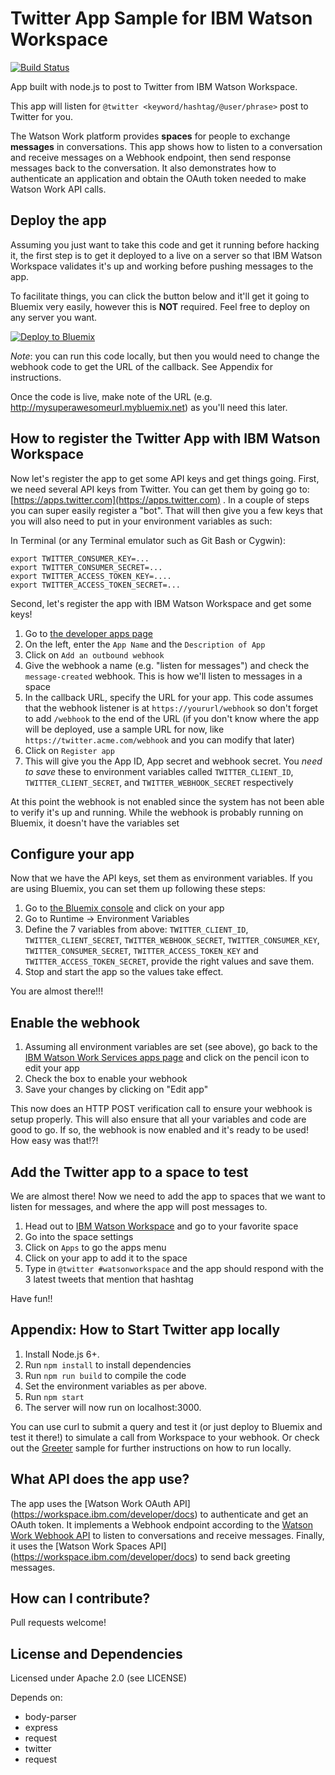 # Twitter App Sample for IBM Watson Workspace

[![Build Status](https://travis-ci.org/watsonwork/watsonwork-twitter.svg)](https://travis-ci.org/watsonwork/watsonwork-twitter)

App built with node.js to post to Twitter from IBM Watson Workspace.

This app will listen for `@twitter <keyword/hashtag/@user/phrase>` post to Twitter for you.

The Watson Work platform provides **spaces** for people to exchange
**messages** in conversations. This app shows how to listen to a conversation
and receive messages on a Webhook endpoint, then send response messages back
to the conversation. It also demonstrates how to authenticate an application
and obtain the OAuth token needed to make Watson Work API calls.

## Deploy the app
Assuming you just want to take this code and get it running before hacking it, the first step is to get it deployed to a live on a server so that IBM Watson Workspace validates it's up and working before pushing messages to the app.

To facilitate things, you can click the button below and it'll get it going to Bluemix very easily, however this is **NOT** required. Feel free to deploy on any server you want.

[![Deploy to Bluemix](https://bluemix.net/deploy/button.png)](https://bluemix.net/deploy?repository=https://github.com/watsonwork/watsonwork-twitter)

*Note*: you can run this code locally, but then you would need to change the webhook code to get the URL of the callback. See Appendix for instructions.

Once the code is live, make note of the URL (e.g. http://mysuperawesomeurl.mybluemix.net) as you'll need this later.

## How to register the Twitter App with IBM Watson Workspace
Now let's register the app to get some API keys and get things going. First, we need several API keys from Twitter. You can get them by going go to: [https://apps.twitter.com](https://apps.twitter.com) . In a couple of steps you can super easily register a "bot". That will then give you a few keys that you will also need to put in your environment variables as such:

In Terminal (or any Terminal emulator such as Git Bash or Cygwin):
```
export TWITTER_CONSUMER_KEY=...
export TWITTER_CONSUMER_SECRET=...
export TWITTER_ACCESS_TOKEN_KEY=....
export TWITTER_ACCESS_TOKEN_SECRET=...
```

Second, let's register the app with IBM Watson Workspace and get some keys!

1. Go to [the developer apps page](https://workspace.ibm.com/developer/apps)
2. On the left, enter the `App Name` and the `Description of App`
3. Click on `Add an outbound webhook`
4. Give the webhook a name (e.g. "listen for messages") and check the `message-created` webhook. This is how we'll listen to messages in a space
5. In the callback URL, specify the URL for your app. This code assumes that the webhook listener is at `https://yoururl/webhook` so don't forget to add `/webhook` to the end of the URL (if you don't know where the app will be deployed, use a sample URL for now, like `https://twitter.acme.com/webhook` and you can modify that later)
6. Click on `Register app`
7. This will give you the App ID, App secret and webhook secret. You *need to save* these to environment variables called `TWITTER_CLIENT_ID`, `TWITTER_CLIENT_SECRET`, and `TWITTER_WEBHOOK_SECRET` respectively

At this point the webhook is not enabled since the system has not been able to verify it's up and running. While the webhook is probably running on Bluemix, it doesn't have the variables set

## Configure your app

Now that we have the API keys, set them as environment variables. If you are using Bluemix, you can set them up following these steps:

1. Go to [the Bluemix console](https://console.ng.bluemix.net/dashboard/applications/) and click on your app
2. Go to Runtime -> Environment Variables
3. Define the 7 variables from above: `TWITTER_CLIENT_ID`, `TWITTER_CLIENT_SECRET`, `TWITTER_WEBHOOK_SECRET`, `TWITTER_CONSUMER_KEY`, `TWITTER_CONSUMER_SECRET`, `TWITTER_ACCESS_TOKEN_KEY` and `TWITTER_ACCESS_TOKEN_SECRET`, provide the right values and save them.
4. Stop and start the app so the values take effect.

You are almost there!!!

## Enable the webhook

1. Assuming all environment variables are set (see above), go back to the [IBM Watson Work Services apps page](https://workspace.ibm.com/developer/apps) and click on the pencil icon to edit your app
2. Check the box to enable your webhook
3. Save your changes by clicking on "Edit app"

This now does an HTTP POST verification call to ensure your webhook is setup properly. This will also ensure that all your variables and code are good to go. If so, the webhook is now enabled and it's ready to be used! How easy was that!?!

## Add the Twitter app to a space to test
We are almost there! Now we need to add the app to spaces that we want to listen for messages, and where the app will post messages to.

1. Head out to [IBM Watson Workspace](https://workspace.ibm.com) and go to your favorite space
2. Go into the space settings
3. Click on `Apps` to go the apps menu
4. Click on your app to add it to the space
5. Type in `@twitter #watsonworkspace` and the app should respond with the 3 latest tweets that mention that hashtag

Have fun!!

## Appendix: How to Start Twitter app locally
1. Install Node.js 6+.
2. Run `npm install` to install dependencies
3. Run `npm run build` to compile the code
4. Set the environment variables as per above.
5. Run `npm start`
6. The server will now run on localhost:3000.

You can use curl to submit a query and test it (or just deploy to Bluemix and test it there!) to simulate a call from Workspace to your webhook.  Or check out the [Greeter](https://github.com/watsonwork/watsonwork-greeter) sample for further instructions on how to run locally.

## What API does the app use?

The app uses the [Watson Work OAuth API]
(https://workspace.ibm.com/developer/docs) to authenticate and get an
OAuth token. It implements a Webhook endpoint according to the
[Watson Work Webhook API](https://workspace.ibm.com/developer/docs) to
listen to conversations and receive messages. Finally, it uses the
[Watson Work Spaces API] (https://workspace.ibm.com/developer/docs) to send
back greeting messages.

## How can I contribute?

Pull requests welcome!

## License and Dependencies
Licensed under Apache 2.0 (see LICENSE)

Depends on:
* body-parser
* express
* request
* twitter
* request
